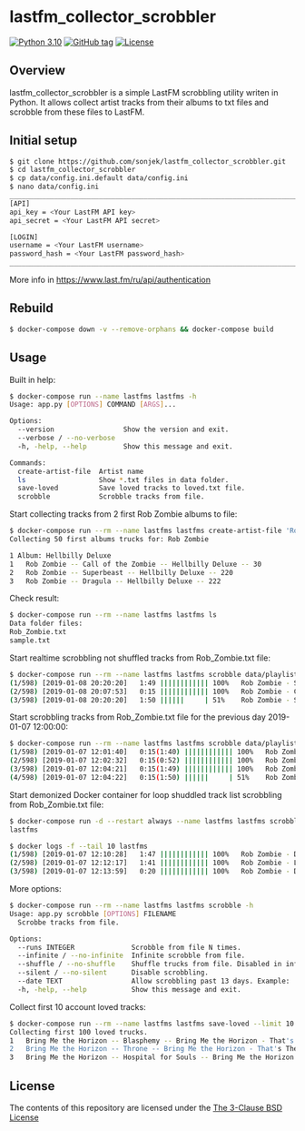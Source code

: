 lastfm_collector_scrobbler
======================

[![Python 3.10](https://img.shields.io/badge/python-3.10-blue.svg)](https://www.python.org/downloads/release/python-3100/) [![GitHub tag](https://img.shields.io/github/tag/sonjek/lastfm_collector_scrobbler.svg)](https://github.com/sonjek/lastfm_collector_scrobbler/tags/) [![License](https://img.shields.io/badge/License-BSD%203--Clause-blue.svg)](https://opensource.org/licenses/BSD-3-Clause)


## Overview

lastfm_collector_scrobbler is a simple LastFM scrobbling utility writen in Python.
It allows collect artist tracks from their albums to txt files and scrobble from these files to LastFM.


Initial setup
-------------
```bash
$ git clone https://github.com/sonjek/lastfm_collector_scrobbler.git
$ cd lastfm_collector_scrobbler
$ cp data/config.ini.default data/config.ini
$ nano data/config.ini
_________________________________________________________________________
[API]
api_key = <Your LastFM API key>
api_secret = <Your LastFM API secret>

[LOGIN]
username = <Your LastFM username>
password_hash = <Your LastFM password_hash>
_________________________________________________________________________
```
More info in https://www.last.fm/ru/api/authentication


Rebuild
-------------
```bash
$ docker-compose down -v --remove-orphans && docker-compose build
```


Usage
-----

Built in help:
```bash
$ docker-compose run --name lastfms lastfms -h
Usage: app.py [OPTIONS] COMMAND [ARGS]...

Options:
  --version                 Show the version and exit.
  --verbose / --no-verbose
  -h, -help, --help         Show this message and exit.

Commands:
  create-artist-file  Artist name
  ls                  Show *.txt files in data folder.
  save-loved          Save loved tracks to loved.txt file.
  scrobble            Scrobble tracks from file.
```

Start collecting tracks from 2 first Rob Zombie albums to file:
```bash
$ docker-compose run --rm --name lastfms lastfms create-artist-file 'Rob Zombie' --limit 2
Collecting 50 first albums trucks for: Rob Zombie

1 Album: Hellbilly Deluxe
1	Rob Zombie -- Call of the Zombie -- Hellbilly Deluxe -- 30
2	Rob Zombie -- Superbeast -- Hellbilly Deluxe -- 220
3	Rob Zombie -- Dragula -- Hellbilly Deluxe -- 222
```

Check result:
```bash
$ docker-compose run --rm --name lastfms lastfms ls
Data folder files:
Rob_Zombie.txt
sample.txt
```

Start realtime scrobbling not shuffled tracks from Rob_Zombie.txt file:
```bash
$ docker-compose run --rm --name lastfms lastfms scrobble data/playlist/Rob_Zombie.txt --no-shuffle
(1/598)	[2019-01-08 20:20:20]	1:49 |||||||||||| 100%   Rob Zombie - Spookshow Baby (Hellbilly Deluxe)
(2/598)	[2019-01-08 20:07:53]	0:15 |||||||||||| 100%   Rob Zombie - Call of the Zombie (Hellbilly Deluxe)
(3/598)	[2019-01-08 20:20:20]	1:50 ||||||     | 51%    Rob Zombie - Superbeast (Hellbilly Deluxe)
```

Start scrobbling tracks from Rob_Zombie.txt file for the previous day 2019-01-07 12:00:00:
```bash
$ docker-compose run --rm --name lastfms lastfms scrobble data/playlist/Rob_Zombie.txt  --date '2019-01-07 12:00:00'
(1/598)	[2019-01-07 12:01:40]	0:15(1:40) |||||||||||| 100%   Rob Zombie - Living Dead Girl (Hellbilly Deluxe)
(2/598)	[2019-01-07 12:02:32]	0:15(0:52) |||||||||||| 100%   Rob Zombie - Perversion 99 (Hellbilly Deluxe)
(3/598)	[2019-01-07 12:04:21]	0:15(1:49) |||||||||||| 100%   Rob Zombie - Spookshow Baby (Hellbilly Deluxe)
(4/598)	[2019-01-07 12:04:22]	0:15(1:50) ||||||     | 51%    Rob Zombie - Superbeast (Hellbilly Deluxe)
```

Start demonized Docker container for loop shuddled track list scrobbling from Rob_Zombie.txt file:
```bash
$ docker-compose run -d --restart always --name lastfms lastfms scrobble data/playlist/Rob_Zombie.txt --infinite
lastfms

$ docker logs -f --tail 10 lastfms
(1/598)	[2019-01-07 12:10:28]	1:47 |||||||||||| 100%   Rob Zombie - Dead City Radio - Live (Spookshow International Live)
(2/598)	[2019-01-07 12:12:17]	1:41 |||||||||||| 100%   Rob Zombie - Living Dead Girl (LP version) (Living Dead Girl)
(3/598)	[2019-01-07 12:13:59]	0:20 |||||||||||| 100%   Rob Zombie - Demon Speeding (Album Version) (Past, Present & Future [Explicit])
```

More options:
```bash
$ docker-compose run --rm --name lastfms lastfms scrobble -h
Usage: app.py scrobble [OPTIONS] FILENAME
  Scrobbe tracks from file.

Options:
  --runs INTEGER              Scrobble from file N times.
  --infinite / --no-infinite  Infinite scrobble from file.
  --shuffle / --no-shuffle    Shuffle trucks from file. Disabled in infinite mode
  --silent / --no-silent      Disable scrobbling.
  --date TEXT                 Allow scrobbling past 13 days. Example: '2018-12-31 24:59:59'
  -h, -help, --help           Show this message and exit.
```

Collect first 10 account loved tracks:
```bash
$ docker-compose run --rm --name lastfms lastfms save-loved --limit 10
Collecting first 100 loved trucks.
1	Bring Me the Horizon -- Blasphemy -- Bring Me the Horizon - That's The Spirit -- 275
2	Bring Me the Horizon -- Throne -- Bring Me the Horizon - That's The Spirit -- 191
3	Bring Me the Horizon -- Hospital for Souls -- Bring Me the Horizon - Sempiternal -- 404
```

License
-------

The contents of this repository are licensed under the [The 3-Clause BSD License](https://opensource.org/licenses/BSD-3-Clause)

